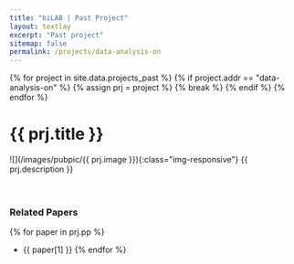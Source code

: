 ```yaml
---
title: "biLAB | Past Project"
layout: textlay
excerpt: "Past project"
sitemap: false
permalink: /projects/data-analysis-on
---
```

{% for project in site.data.projects_past %}
    {% if project.addr == "data-analysis-on" %}
        {% assign prj = project %}
        {% break %}
    {% endif %}
{% endfor %}

# {{ prj.title }}
![](/images/pubpic/{{ prj.image }}){:class="img-responsive"}
{{ prj.description }}  
<br><br>

### Related Papers
{% for paper in prj.pp %}
* {{ paper[1] }}
{% endfor %}
<br>